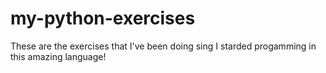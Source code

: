 # my-python-exercises
These are the exercises that I've been doing sing I starded progamming in this amazing language!

